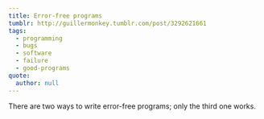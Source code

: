```yaml
---
title: Error-free programs
tumblr: http://guillermonkey.tumblr.com/post/3292621661
tags:
  - programming
  - bugs
  - software
  - failure
  - good-programs
quote:
  author: null
---
```


There are two ways to write error-free programs; only the third one works.

